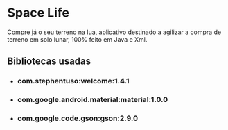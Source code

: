 # Space Life

Compre já o seu terreno na lua, aplicativo destinado a agilizar a compra de terreno em solo lunar, 100% feito em Java e Xml.

## Bibliotecas usadas
- ### com.stephentuso:welcome:1.4.1
- ### com.google.android.material:material:1.0.0
- ### com.google.code.gson:gson:2.9.0
